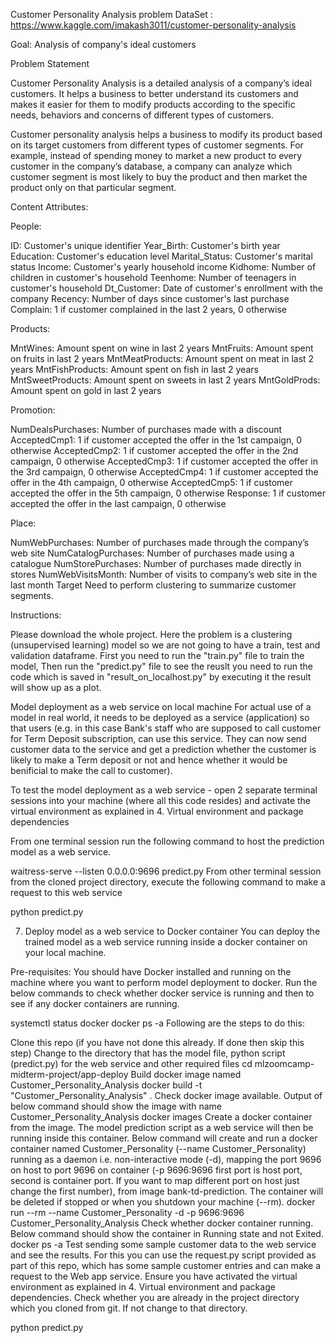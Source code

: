 Customer Personality Analysis problem
DataSet : https://www.kaggle.com/imakash3011/customer-personality-analysis

Goal: Analysis of company's ideal customers

Problem Statement

Customer Personality Analysis is a detailed analysis of a company’s ideal customers. It helps a business to better understand its customers and makes it easier for them to modify products according to the specific needs, behaviors and concerns of different types of customers.

Customer personality analysis helps a business to modify its product based on its target customers from different types of customer segments. For example, instead of spending money to market a new product to every customer in the company’s database, a company can analyze which customer segment is most likely to buy the product and then market the product only on that particular segment.

Content Attributes:

People:

ID: Customer's unique identifier
Year_Birth: Customer's birth year
Education: Customer's education level
Marital_Status: Customer's marital status
Income: Customer's yearly household income
Kidhome: Number of children in customer's household
Teenhome: Number of teenagers in customer's household
Dt_Customer: Date of customer's enrollment with the company
Recency: Number of days since customer's last purchase
Complain: 1 if customer complained in the last 2 years, 0 otherwise


Products:

MntWines: Amount spent on wine in last 2 years
MntFruits: Amount spent on fruits in last 2 years
MntMeatProducts: Amount spent on meat in last 2 years
MntFishProducts: Amount spent on fish in last 2 years
MntSweetProducts: Amount spent on sweets in last 2 years
MntGoldProds: Amount spent on gold in last 2 years


Promotion:

NumDealsPurchases: Number of purchases made with a discount
AcceptedCmp1: 1 if customer accepted the offer in the 1st campaign, 0 otherwise
AcceptedCmp2: 1 if customer accepted the offer in the 2nd campaign, 0 otherwise
AcceptedCmp3: 1 if customer accepted the offer in the 3rd campaign, 0 otherwise
AcceptedCmp4: 1 if customer accepted the offer in the 4th campaign, 0 otherwise
AcceptedCmp5: 1 if customer accepted the offer in the 5th campaign, 0 otherwise
Response: 1 if customer accepted the offer in the last campaign, 0 otherwise


Place:

NumWebPurchases: Number of purchases made through the company’s web site
NumCatalogPurchases: Number of purchases made using a catalogue
NumStorePurchases: Number of purchases made directly in stores
NumWebVisitsMonth: Number of visits to company’s web site in the last month
Target
Need to perform clustering to summarize customer segments.

Instructions:

Please download the whole project. Here the problem is a clustering (unsupervised learning) model so we are not going to have a train, test and validation dataframe. First you need to run the "train.py" file to train the model, Then run the "predict.py" file to see the reuslt you need to run the code which is saved in "result_on_localhost.py" by executing it the result will show up as a plot.

 Model deployment as a web service on local machine
For actual use of a model in real world, it needs to be deployed as a service (application) so that users (e.g. in this case Bank's staff who are supposed to call customer for Term Deposit subscription, can use this service. They can now send customer data to the service and get a prediction whether the customer is likely to make a Term deposit or not and hence whether it would be benificial to make the call to customer).

To test the model deployment as a web service - open 2 separate terminal sessions into your machine (where all this code resides) and activate the virtual environment as explained in 4. Virtual environment and package dependencies

From one terminal session run the following command to host the prediction model as a web service.

waitress-serve --listen 0.0.0.0:9696 predict.py
From other terminal session from the cloned project directory, execute the following command to make a request to this web service

python predict.py

7. Deploy model as a web service to Docker container
You can deploy the trained model as a web service running inside a docker container on your local machine.

Pre-requisites: You should have Docker installed and running on the machine where you want to perform model deployment to docker. Run the below commands to check whether docker service is running and then to see if any docker containers are running.

systemctl status docker
docker ps -a
Following are the steps to do this:

Clone this repo (if you have not done this already. If done then skip this step)
Change to the directory that has the model file, python script (predict.py) for the web service and other required files
cd mlzoomcamp-midterm-project/app-deploy
Build docker image named Customer_Personality_Analysis
docker build -t "Customer_Personality_Analysis" .
Check docker image available. Output of below command should show the image with name Customer_Personality_Analysis
docker images
Create a docker container from the image. The model prediction script as a web service will then be running inside this container. Below command will create and run a docker container named Customer_Personality (--name Customer_Personality) running as a daemon i.e. non-interactive mode (-d), mapping the port 9696 on host to port 9696 on container (-p 9696:9696 first port is host port, second is container port. If you want to map different port on host just change the first number), from image bank-td-prediction. The container will be deleted if stopped or when you shutdown your machine (--rm).
docker run --rm --name Customer_Personality -d -p 9696:9696 Customer_Personality_Analysis
Check whether docker container running. Below command should show the container in Running state and not Exited.
docker ps -a
Test sending some sample customer data to the web service and see the results. For this you can use the request.py script provided as part of this repo, which has some sample customer entries and can make a request to the Web app service. Ensure you have activated the virtual environment as explained in 4. Virtual environment and package dependencies.
Check whether you are already in the project directory which you cloned from git. If not change to that directory.

python predict.py

